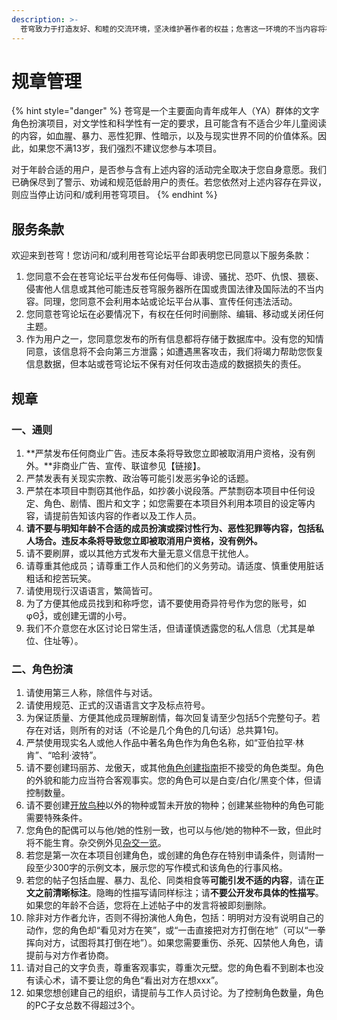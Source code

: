```yaml
---
description: >-
  苍穹致力于打造友好、和睦的交流环境，坚决维护著作者的权益；危害这一环境的不当内容将被即刻删除。违反重要条例，以及屡教不改者，其用户资格将会被取消；情节严重者将予以IP封禁。我们鼓励您向工作人员私信检举任何违规行为。
---
```


# 规章管理

{% hint style="danger" %}
苍穹是一个主要面向青年成年人（YA）群体的文字角色扮演项目，对文学性和科学性有一定的要求，且可能含有不适合少年儿童阅读的内容，如血腥、暴力、恶性犯罪、性暗示，以及与现实世界不同的价值体系。因此，如果您不满13岁，我们强烈不建议您参与本项目。

对于年龄合适的用户，是否参与含有上述内容的活动完全取决于您自身意愿。我们已确保尽到了警示、劝诫和规范低龄用户的责任。若您依然对上述内容存在异议，则应当停止访问和/或利用苍穹项目。
{% endhint %}

## 服务条款

欢迎来到苍穹！您访问和/或利用苍穹论坛平台即表明您已同意以下服务条款： 

1. 您同意不会在苍穹论坛平台发布任何侮辱、诽谤、骚扰、恐吓、仇恨、猥亵、侵害他人信息或其他可能违反苍穹服务器所在国或贵国法律及国际法的不当内容。同理，您同意不会利用本站或论坛平台从事、宣传任何违法活动。
2. 您同意苍穹论坛在必要情况下，有权在任何时间删除、编辑、移动或关闭任何主题。
3. 作为用户之一，您同意您发布的所有信息都将存储于数据库中。没有您的知情同意，该信息将不会向第三方泄露；如遭遇黑客攻击，我们将竭力帮助您恢复信息数据，但本站或苍穹论坛不保有对任何攻击造成的数据损失的责任。

## 规章

### 一、通则

1. **严禁发布任何商业广告。违反本条将导致您立即被取消用户资格，没有例外。**非商业广告、宣传、联谊参见【链接】。
2. 严禁发表有关现实宗教、政治等可能引发恶劣争论的话题。
3.  严禁在本项目中剽窃其他作品，如抄袭小说段落。严禁剽窃本项目中任何设定、角色、剧情、图片和文字；如您需要在本项目外利用本项目的设定等内容，请提前告知该内容的作者以及工作人员。 
4. **请不要与明知年龄不合适的成员扮演或探讨性行为、恶性犯罪等内容，包括私人场合。违反本条将导致您立即被取消用户资格，没有例外。**
5. 请不要刷屏，或以其他方式发布大量无意义信息干扰他人。
6. 请尊重其他成员；请尊重工作人员和他们的义务劳动。请适度、慎重使用脏话粗话和挖苦玩笑。
7. 请使用现行汉语语言，繁简皆可。 
8. 为了方便其他成员找到和称呼您，请不要使用奇异符号作为您的账号，如φΘѮ，或创建无谓的小号。 
9. 我们不介意您在水区讨论日常生活，但请谨慎透露您的私人信息（尤其是单位、住址等）。

### 二、角色扮演

1. 请使用第三人称，除信件与对话。
2. 请使用规范、正式的汉语语言文字及标点符号。 
3. 为保证质量、方便其他成员理解剧情，每次回复请至少包括5个完整句子。若存在对话，则所有的对话（不论是几个角色的几句话）总共算1句。
4. 严禁使用现实名人或他人作品中著名角色作为角色名称，如“亚伯拉罕·林肯”、“哈利·波特”。
5. 请不要创建玛丽苏、龙傲天，或其他[角色创建指南](../character/)拒不接受的角色类型。角色的外貌和能力应当符合客观事实。您的角色可以是白变/白化/黑变个体，但请控制数量。
6. 请不要创建[开放鸟种](../bird-guide/species/)以外的物种或暂未开放的物种；创建某些物种的角色可能需要特殊条件。
7. 您角色的配偶可以与他/她的性别一致，也可以与他/她的物种不一致，但此时将不能生育。杂交例外见[杂交一览](../bird-guide/species/hybrids.md)。 
8. 若您是第一次在本项目创建角色，或创建的角色存在特别申请条件，则请附一段至少300字的示例文本，展示您的写作模式和该角色的行事风格。
9. 若您的帖子包括血腥、暴力、乱伦、同类相食等**可能引发不适的内容**，请在**正文之前清晰标注**。隐晦的性描写请同样标注；请**不要公开发布具体的性描写**。如果您的年龄不合适，您将在上述帖子中的发言将被即刻删除。
10. 除非对方作者允许，否则不得扮演他人角色，包括：明明对方没有说明自己的动作，您的角色却“看见对方在笑”，或“一击直接把对方打倒在地”（可以“一拳挥向对方，试图将其打倒在地”）。如果您需要重伤、杀死、囚禁他人角色，请提前与对方作者协商。
11. 请对自己的文字负责，尊重客观事实，尊重次元壁。您的角色看不到剧本也没有读心术，请不要让您的角色“看出对方在想xxx”。
12. 如果您想创建自己的组织，请提前与工作人员讨论。为了控制角色数量，角色的PC子女总数不得超过3个。

